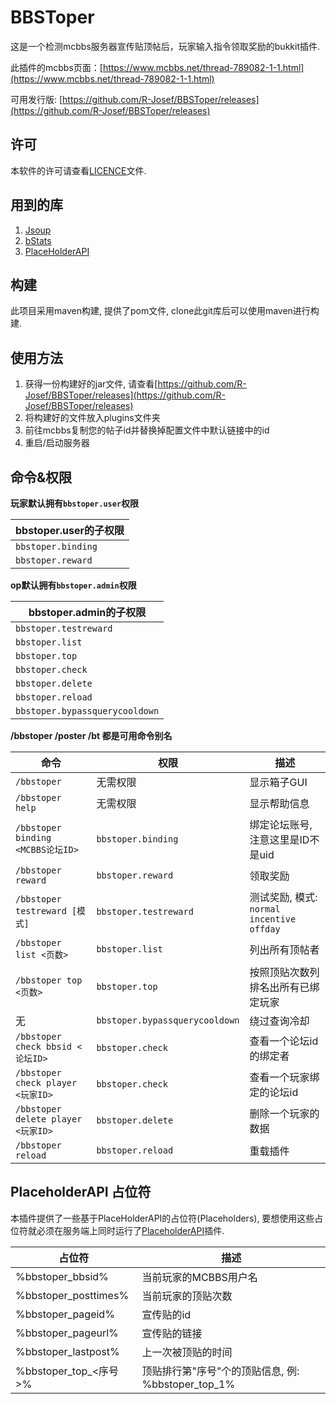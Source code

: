 # BBSToper

这是一个检测mcbbs服务器宣传贴顶帖后，玩家输入指令领取奖励的bukkit插件.

此插件的mcbbs页面：[https://www.mcbbs.net/thread-789082-1-1.html](https://www.mcbbs.net/thread-789082-1-1.html)

可用发行版: [https://github.com/R-Josef/BBSToper/releases](https://github.com/R-Josef/BBSToper/releases)

## 许可

本软件的许可请查看[LICENCE](https://github.com/R-Josef/BBSToper/blob/master/LICENSE)文件.

## 用到的库

1. [Jsoup](https://jsoup.org/)
2. [bStats](https://bstats.org/)
3. [PlaceHolderAPI](https://github.com/PlaceholderAPI/PlaceholderAPI)

## 构建

此项目采用maven构建, 提供了pom文件, clone此git库后可以使用maven进行构建.

## 使用方法

1. 获得一份构建好的jar文件, 请查看[https://github.com/R-Josef/BBSToper/releases](https://github.com/R-Josef/BBSToper/releases)
2. 将构建好的文件放入plugins文件夹
3. 前往mcbbs复制您的帖子id并替换掉配置文件中默认链接中的id
4. 重启/启动服务器

## 命令&权限

**玩家默认拥有`bbstoper.user`权限**

| bbstoper.user的子权限 |
| --------------------- |
| `bbstoper.binding`    |
| `bbstoper.reward`     |

**op默认拥有`bbstoper.admin`权限**

| bbstoper.admin的子权限         |
| ------------------------------ |
| `bbstoper.testreward`          |
| `bbstoper.list`                |
| `bbstoper.top`                 |
| `bbstoper.check`               |
| `bbstoper.delete`              |
| `bbstoper.reload`              |
| `bbstoper.bypassquerycooldown` |

**/bbstoper /poster /bt 都是可用命令别名**

| 命令                               | 权限                           | 描述                                          |
| ---------------------------------- | ------------------------------ | --------------------------------------------- |
| `/bbstoper`                        | 无需权限                       | 显示箱子GUI                                   |
| `/bbstoper help`                   | 无需权限                       | 显示帮助信息                                  |
| `/bbstoper binding <MCBBS论坛ID>`  | `bbstoper.binding`             | 绑定论坛账号, 注意这里是ID不是uid             |
| `/bbstoper reward`                 | `bbstoper.reward`              | 领取奖励                                      |
| `/bbstoper testreward [模式]`      | `bbstoper.testreward`          | 测试奖励, 模式: `normal` `incentive` `offday` |
| `/bbstoper list <页数>`            | `bbstoper.list`                | 列出所有顶帖者                                |
| `/bbstoper top <页数>`             | `bbstoper.top`                 | 按照顶贴次数列排名出所有已绑定玩家            |
| 无                                 | `bbstoper.bypassquerycooldown` | 绕过查询冷却                                  |
| `/bbstoper check bbsid <论坛ID>`   | `bbstoper.check`               | 查看一个论坛id的绑定者                        |
| `/bbstoper check player <玩家ID>`  | `bbstoper.check`               | 查看一个玩家绑定的论坛id                      |
| `/bbstoper delete player <玩家ID>` | `bbstoper.delete`              | 删除一个玩家的数据                            |
| `/bbstoper reload`                 | `bbstoper.reload`              | 重载插件                                      |

## PlaceholderAPI 占位符

本插件提供了一些基于PlaceHolderAPI的占位符(Placeholders), 要想使用这些占位符就必须在服务端上同时运行了[PlaceholderAPI](https://github.com/PlaceholderAPI/PlaceholderAPI)插件.

| 占位符                | 描述                                               |
| --------------------- | -------------------------------------------------- |
| %bbstoper_bbsid%      | 当前玩家的MCBBS用户名                              |
| %bbstoper_posttimes%  | 当前玩家的顶贴次数                                 |
| %bbstoper_pageid%     | 宣传贴的id                                         |
| %bbstoper_pageurl%    | 宣传贴的链接                                       |
| %bbstoper_lastpost%   | 上一次被顶贴的时间                                 |
| %bbstoper_top_<序号>% | 顶贴排行第"序号"个的顶贴信息, 例: %bbstoper_top_1% |



